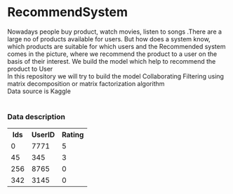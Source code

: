 # RecommendSystem

Nowadays people buy product, watch movies, listen to songs .There are a large no of products available for users. But how does a system know, which products are suitable for which users and the Recommended system comes in the picture, where we recommend the product to a user on the basis of their interest. We build the model which help to recommend the product to User <br>
In this repository we will try to build the model Collaborating Filtering using matrix decomposition or matrix factorization algorithm <br>
Data source is Kaggle <br>
 <br>
   <h3>Data description</h3>
   
   <table style="width:100%">
  <tr>
    <th>Ids</th>
    <th>UserID</th> 
    <th>Rating</th>
  </tr>
  <tr>
    <td>0</td>
    <td>7771</td> 
    <td>5</td>
  </tr>
  <tr>
    <td>45</td>
    <td>345</td> 
    <td>3</td>
  </tr>
   <tr>
    <td>256</td>
    <td>8765</td> 
    <td>0</td>
  </tr>
  <tr>
    <td>342</td>
    <td>3145</td> 
    <td>0</td>
  </tr>
</table>
     
